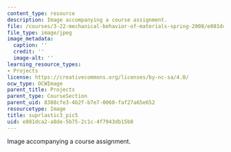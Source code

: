 ```yaml
---
content_type: resource
description: Image accompanying a course assignment.
file: /courses/3-22-mechanical-behavior-of-materials-spring-2008/e081dca2a8de5b752c1c4f7943db15b8_suprlastic3_pic5.jpg
file_type: image/jpeg
image_metadata:
  caption: ''
  credit: ''
  image-alt: ''
learning_resource_types:
- Projects
license: https://creativecommons.org/licenses/by-nc-sa/4.0/
ocw_type: OCWImage
parent_title: Projects
parent_type: CourseSection
parent_uid: 8388cfe3-4b2f-b7e7-0060-faf27a65e652
resourcetype: Image
title: suprlastic3_pic5
uid: e081dca2-a8de-5b75-2c1c-4f7943db15b8
---
```

Image accompanying a course assignment.